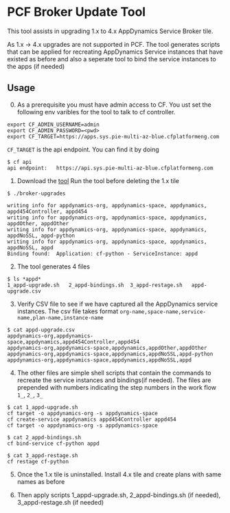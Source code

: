 # PCF Broker Update Tool

This tool assists in upgrading 1.x to 4.x AppDynamics Service Broker tile. 

As 1.x -> 4.x upgrades are not supported in PCF. The tool generates scripts that can be applied for recreating AppDynamics Service instances that have existed as before and also a seperate tool to bind the service instances to the apps (if needed)

## Usage 

0. As a prerequisite you must have admin access to CF. You ust set the following env varibles for the tool to talk to cf controller. 

```
export CF_ADMIN_USERNAME=admin
export CF_ADMIN_PASSWORD=<pwd>
export CF_TARGET=https://apps.sys.pie-multi-az-blue.cfplatformeng.com
```

`CF_TARGET` is the api endpoint. You can find it by doing 

```
$ cf api
api endpoint:   https://api.sys.pie-multi-az-blue.cfplatformeng.com
```


1. Download the [tool]()  Run the tool before deleting the 1.x tile 

```
$ ./broker-upgrades 

writing info for appdynamics-org, appdynamics-space, appdynamics, appd454Controller, appd454
writing info for appdynamics-org, appdynamics-space, appdynamics, appdOther, appdOther
writing info for appdynamics-org, appdynamics-space, appdynamics, appdNoSSL, appd-python
writing info for appdynamics-org, appdynamics-space, appdynamics, appdNoSSL, appd
Binding found:  Application: cf-python - ServiceInstance: appd

```

2. The tool generates 4 files 
```
$ ls *appd*
1_appd-upgrade.sh	2_appd-bindings.sh	3_appd-restage.sh	appd-upgrade.csv
```

3. Verify CSV file to see if we have captured all the AppDynamics service instances. The csv file takes format `org-name,space-name,service-name,plan-name,instance-name`

```
$ cat appd-upgrade.csv 
appdynamics-org,appdynamics-space,appdynamics,appd454Controller,appd454
appdynamics-org,appdynamics-space,appdynamics,appdOther,appdOther
appdynamics-org,appdynamics-space,appdynamics,appdNoSSL,appd-python
appdynamics-org,appdynamics-space,appdynamics,appdNoSSL,appd
```

4. The other files are simple shell scripts that contain the commands to recreate the service instances and bindings(if needed). The files are prepended with numbers indicating the step numbers in the work flow `1_`, `2_`, `3_` 

```
$ cat 1_appd-upgrade.sh 
cf target -o appdynamics-org -s appdynamics-space
cf create-service appdynamics appd454Controller appd454
cf target -o appdynamics-org -s appdynamics-space
```

```
$ cat 2_appd-bindings.sh 
cf bind-service cf-python appd
```

```
$ cat 3_appd-restage.sh 
cf restage cf-python
```

5. Once the 1.x tile is uninstalled. Install 4.x tile and create plans with same names as before

6. Then apply scripts 1_appd-upgrade.sh, 2_appd-bindings.sh (if needed), 3_appd-restage.sh (if needed)


